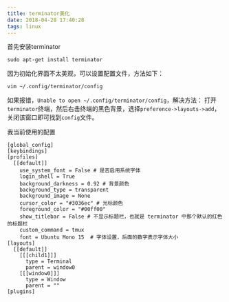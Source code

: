 ```yaml
---
title: terminator美化
date: 2018-04-28 17:40:28
tags: linux
---
```


首先安装terminator
```
sudo apt-get install terminator
```
因为初始化界面不太美观，可以设置配置文件，方法如下：

```
vim ~/.config/terminator/config
```
如果报错，`Unable to open ~/.config/terminator/config`，解决方法：
打开`terminator`终端，然后右击终端的黑色背景，选择`preference->layouts->add`，关闭该窗口即可找到`config`文件。

我当前使用的配置
```
[global_config]
[keybindings]
[profiles]
  [[default]]
    use_system_font = False # 是否启用系统字体
    login_shell = True
    background_darkness = 0.92 # 背景颜色
    background_type = transparent
    background_image = None
    cursor_color = "#3036ec" # 光标颜色
    foreground_color = "#00ff00"
    show_titlebar = False # 不显示标题栏，也就是 terminator 中那个默认的红色的标题栏
    custom_command = tmux
    font = Ubuntu Mono 15  # 字体设置，后面的数字表示字体大小
[layouts]
  [[default]]
    [[[child1]]]
      type = Terminal
      parent = window0
    [[[window0]]]
      type = Window
      parent = ""
[plugins]
```
